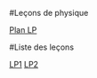 #Leçons de physique

[Plan LP](plan-LP.pdf)

#Liste des leçons

[LP1](LP1/LP1.md)
[LP2](LP2/LP2.md)
